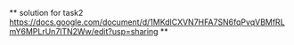 ** 
solution for task2
https://docs.google.com/document/d/1MKdlCXVN7HFA7SN6fqPvqVBMfRLmY6MPLrUn7lTN2Ww/edit?usp=sharing
**
